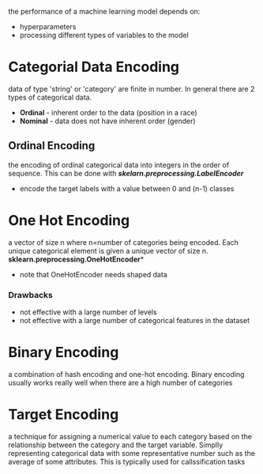 the performance of a machine learning model depends on:
- hyperparameters 
- processing different types of variables to the model 

# Categorial Data Encoding 
data of type 'string' or 'category' are finite in number. In general there are 2 types of categorical data.
- **Ordinal** - inherent order to the data (position in a race)
- **Nominal** - data does not have inherent order (gender)

## Ordinal Encoding 
the encoding of ordinal categorical data into integers in the order of sequence. This can be done with ***skelarn.preprocessing.LabelEncoder*** 
- encode the target labels with a value between 0 and (n-1) classes 

# One Hot Encoding 
a vector of size n where n=number of categories being encoded. Each unique categorical element is given a unique vector of size n. **sklearn.preprocessing.OneHotEncoder***
- note that OneHotEncoder needs shaped data 

### Drawbacks 
- not effective with a large number of levels
- not effective with a large number of categorical features in the dataset 

# Binary Encoding 
a combination of hash encoding and one-hot encoding. Binary encoding usually works really well when there are a high number of categories 

# Target Encoding 
a technique for assigning a numerical value to each category based on the relationship between the category and the target variable. Simplly representing categorical data with some representative number such as the average of some attributes. This is typically used for callssification tasks
